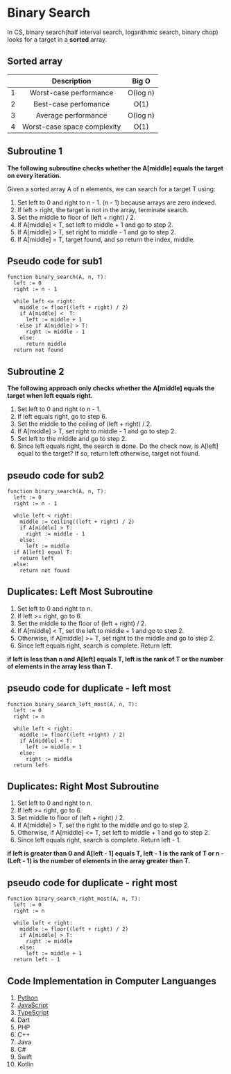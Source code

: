 # Binary Search

In CS, binary search(half interval search, logarithmic search, binary chop) looks for a target in a **sorted** array.

## Sorted array

|     |         Description         |  Big O   |
| :-: | :-------------------------: | :------: |
|  1  |   Worst-case performance    | O(log n) |
|  2  |    Best-case perfomance     |   O(1)   |
|  3  |     Average performance     | O(log n) |
|  4  | Worst-case space complexity |   O(1)   |

## Subroutine 1

**The following subroutine checks whether the A[middle] equals the target on every iteration.**

Given a sorted array A of n elements, we can search for a target T using:

1. Set left to 0 and right to n - 1. (n - 1) because arrays are zero indexed.
2. If left > right, the target is not in the array, terminate search.
3. Set the middle to floor of (left + right) / 2.
4. If A[middle] < T, set left to middle + 1 and go to step 2.
5. If A[middle] > T, set right to middle - 1 and go to step 2.
6. If A[middle] = T, target found, and so return the index, middle.

## Pseudo code for sub1

```{r, eval=FALSE}
function binary_search(A, n, T):
  left := 0
  right := n - 1

  while left <= right:
    middle := floor((left + right) / 2)
    if A[middle] <  T:
      left := middle + 1
    else if A[middle] > T:
      right := middle - 1
    else:
      return middle
  return not found
```

## Subroutine 2

**The following approach only checks whether the A[middle] equals the target when left equals right.**

1. Set left to 0 and right to n - 1.
2. If left equals right, go to step 6.
3. Set the middle to the ceiling of (left + right) / 2.
4. If A[middle] > T, set right to middle - 1 and go to step 2.
5. Set left to the middle and go to step 2.
6. Since left equals right, the search is done. Do the check now, is A[left] equal to the target? If so, return left otherwise, target not found.

## pseudo code for sub2

```{r, eval=FALSE}
function binary_search(A, n, T):
  left := 0
  right := n - 1

  while left < right:
    middle := ceiling((left + right) / 2)
    if A[middle] > T:
      right := middle - 1
    else:
      left := middle
  if A[left] equal T:
    return left
  else:
    return not found
```

## Duplicates: Left Most Subroutine

1. Set left to 0 and right to n.
2. If left >= right, go to 6.
3. Set the middle to the floor of (left + right) / 2.
4. If A[middle] < T, set the left to middle + 1 and go to step 2.
5. Otherwise, if A[middle] >= T, set right to the middle and go to step 2.
6. Since left equals right, search is complete. Return left.

**if left is less than n and A[left] equals T, left is the rank of T or the number of elements in the array less than T.**

## pseudo code for duplicate - left most

```{r, eval=FALSE}
function binary_search_left_most(A, n, T):
  left := 0
  right := n

  while left < right:
    middle := floor((left +right) / 2)
    if A[middle] < T:
      left := middle + 1
    else:
      right := middle
  return left
```

## Duplicates: Right Most Subroutine

1. Set left to 0 and right to n.
2. If left >= right, go to 6.
3. Set middle to floor of (left + right) / 2.
4. If A[middle] > T, set the right to the middle and go to step 2.
5. Otherwise, if A[middle] <= T, set left to middle + 1 and go to step 2.
6. Since left equals right, search is complete. Return left - 1.

**if left is greater than 0 and A[left - 1] equals T, left - 1 is the rank of T or n - (Left - 1) is the number of elements in the array greater than T.**

## pseudo code for duplicate - right most

```{r, eval=FALSE}
function binary_search_right_most(A, n, T):
  left := 0
  right := n

  while left < right:
    middle := floor((left + right) / 2)
    if A[middle] > T:
      right := middle
    else:
      left := middle + 1
  return left - 1
```

## Code Implementation in Computer Languanges

1. [Python](/python)
2. [JavaScript](/javascript)
3. [TypeScript](/typescript)
4. Dart
5. PHP
6. C++
7. Java
8. C#
9. Swift
10. Kotlin
